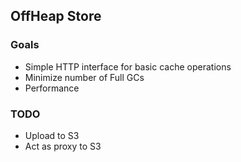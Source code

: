 ## OffHeap Store

### Goals

- Simple HTTP interface for basic cache operations
- Minimize number of Full GCs
- Performance

### TODO

- Upload to S3
- Act as proxy to S3
